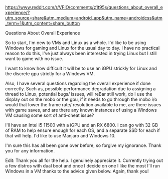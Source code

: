 https://www.reddit.com/r/VFIO/comments/z1t95s/questions_about_overall_experience/?utm_source=share&utm_medium=android_app&utm_name=androidcss&utm_term=1&utm_content=share_button

Questions About Overall Experience

So to start, I'm new to VMs and Linux as a whole. I'd like to be using Windows for gaming and Linux for the usual day to day. I have no practical reason to do this, I've just always been interested in trying Linux but I still want to game with no issue.

I want to know how difficult it will be to use an iGPU strickly for Linux and the discrete gpu strictly for a Windows VM.

Also, I have several questions regarding the overall experience if done correctly. Such as, possible performance degradation due to assigning a thread to Linux, potential bugs/ issues, will reBar still work, do I use the display out on the mobo or the gpu, if it needs to go through the mobo i/o would that lower the frame rate/ resolution available to me, are there issues with game saves, and are there any known instances of using a Windows VM causing some sort of anti-cheat issue?



I'll have an Intel i5 11500 with a iGPU and an RX 6800. I can go with 32 GB of RAM to help ensure enough for each OS, and a separate SSD for each if that will help. I'd like to use Manjaro and Windows 10.


I'm sure this has all been gone over before, so forgive my ignorance. Thank you for any information.


Edit: Thank you all for the help. I genuinely appreciate it. Currently trying out a few distros with dual boot and once I decide on one I like the most I'll run Windows in a VM thanks to the advice given below. Again, thank you!